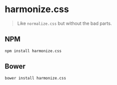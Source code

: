harmonize.css
=============

> Like `normalize.css` but without the bad parts.


NPM
---

```
npm install harmonize.css
```


Bower
-----

```
bower install harmonize.css
```